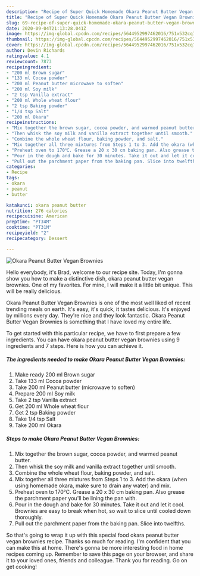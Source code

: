```yaml
---
description: "Recipe of Super Quick Homemade Okara Peanut Butter Vegan Brownies"
title: "Recipe of Super Quick Homemade Okara Peanut Butter Vegan Brownies"
slug: 69-recipe-of-super-quick-homemade-okara-peanut-butter-vegan-brownies
date: 2020-09-04T21:13:28.041Z
image: https://img-global.cpcdn.com/recipes/5644952997462016/751x532cq70/okara-peanut-butter-vegan-brownies-recipe-main-photo.jpg
thumbnail: https://img-global.cpcdn.com/recipes/5644952997462016/751x532cq70/okara-peanut-butter-vegan-brownies-recipe-main-photo.jpg
cover: https://img-global.cpcdn.com/recipes/5644952997462016/751x532cq70/okara-peanut-butter-vegan-brownies-recipe-main-photo.jpg
author: Devin Richards
ratingvalue: 4.1
reviewcount: 7873
recipeingredient:
- "200 ml Brown sugar"
- "133 ml Cocoa powder"
- "200 ml Peanut butter microwave to soften"
- "200 ml Soy milk"
- "2 tsp Vanilla extract"
- "200 ml Whole wheat flour"
- "2 tsp Baking powder"
- "1/4 tsp Salt"
- "200 ml Okara"
recipeinstructions:
- "Mix together the brown sugar, cocoa powder, and warmed peanut butter."
- "Then whisk the soy milk and vanilla extract together until smooth."
- "Combine the whole wheat flour, baking powder, and salt."
- "Mix together all three mixtures from Steps 1 to 3. Add the okara (when using homemade okara, make sure to drain any water) and mix."
- "Preheat oven to 170℃. Grease a 20 x 30 cm baking pan. Also grease the parchment paper you&#39;ll be lining the pan with."
- "Pour in the dough and bake for 30 minutes. Take it out and let it cool. Brownies are easy to break when hot, so wait to slice until cooled down thoroughly."
- "Pull out the parchment paper from the baking pan. Slice into twelfths."
categories:
- Recipe
tags:
- okara
- peanut
- butter

katakunci: okara peanut butter 
nutrition: 276 calories
recipecuisine: American
preptime: "PT34M"
cooktime: "PT31M"
recipeyield: "2"
recipecategory: Dessert

---
```



![Okara Peanut Butter Vegan Brownies](https://img-global.cpcdn.com/recipes/5644952997462016/751x532cq70/okara-peanut-butter-vegan-brownies-recipe-main-photo.jpg)

Hello everybody, it's Brad, welcome to our recipe site. Today, I'm gonna show you how to make a distinctive dish, okara peanut butter vegan brownies. One of my favorites. For mine, I will make it a little bit unique. This will be really delicious.



Okara Peanut Butter Vegan Brownies is one of the most well liked of recent trending meals on earth. It's easy, it's quick, it tastes delicious. It's enjoyed by millions every day. They're nice and they look fantastic. Okara Peanut Butter Vegan Brownies is something that I have loved my entire life.


To get started with this particular recipe, we have to first prepare a few ingredients. You can have okara peanut butter vegan brownies using 9 ingredients and 7 steps. Here is how you can achieve it.

<!--inarticleads1-->

##### The ingredients needed to make Okara Peanut Butter Vegan Brownies:

1. Make ready 200 ml Brown sugar
1. Take 133 ml Cocoa powder
1. Take 200 ml Peanut butter (microwave to soften)
1. Prepare 200 ml Soy milk
1. Take 2 tsp Vanilla extract
1. Get 200 ml Whole wheat flour
1. Get 2 tsp Baking powder
1. Take 1/4 tsp Salt
1. Take 200 ml Okara




<!--inarticleads2-->

##### Steps to make Okara Peanut Butter Vegan Brownies:

1. Mix together the brown sugar, cocoa powder, and warmed peanut butter.
1. Then whisk the soy milk and vanilla extract together until smooth.
1. Combine the whole wheat flour, baking powder, and salt.
1. Mix together all three mixtures from Steps 1 to 3. Add the okara (when using homemade okara, make sure to drain any water) and mix.
1. Preheat oven to 170℃. Grease a 20 x 30 cm baking pan. Also grease the parchment paper you&#39;ll be lining the pan with.
1. Pour in the dough and bake for 30 minutes. Take it out and let it cool. Brownies are easy to break when hot, so wait to slice until cooled down thoroughly.
1. Pull out the parchment paper from the baking pan. Slice into twelfths.




So that's going to wrap it up with this special food okara peanut butter vegan brownies recipe. Thanks so much for reading. I'm confident that you can make this at home. There's gonna be more interesting food in home recipes coming up. Remember to save this page on your browser, and share it to your loved ones, friends and colleague. Thank you for reading. Go on get cooking!

